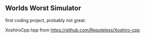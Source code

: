 ## Worlds Worst Simulator
first coding project, probably not great.

XoshiroCpp.hpp from
https://github.com/Reputeless/Xoshiro-cpp
